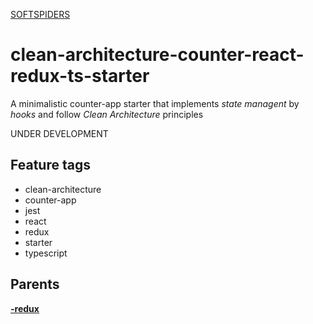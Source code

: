 [SOFTSPIDERS](https://github.com/softspiders/softspiders)

# clean-architecture-counter-react-redux-ts-starter

A minimalistic counter-app starter that implements *state managent* by *hooks* and follow *Clean Architecture* principles

UNDER DEVELOPMENT

## Feature tags
- clean-architecture
- counter-app
- jest
- react
- redux
- starter
- typescript

## Parents

[**-redux**](https://github.com/softspiders/clean-architecture-counter-starters/tree/clean-architecture-counter-react-ts-starter)
